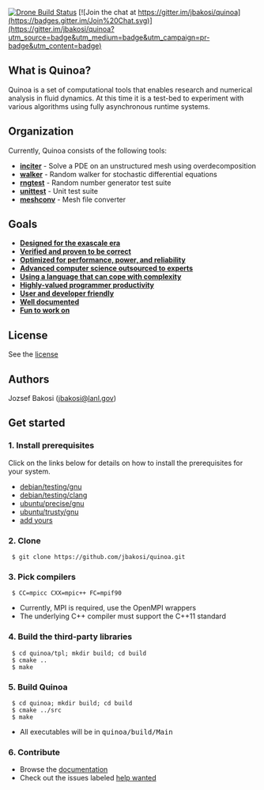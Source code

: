 <!--[![Travis Build Status](https://travis-ci.org/jbakosi/quinoa.svg?branch=master)](https://travis-ci.org/jbakosi/quinoa)-->
[![Drone Build Status](http://bakosi.com:8000/api/badge/github.com/jbakosi/quinoa/status.svg?branch=master)](http://bakosi.com:8000/github.com/jbakosi/quinoa)
[![Join the chat at https://gitter.im/jbakosi/quinoa](https://badges.gitter.im/Join%20Chat.svg)](https://gitter.im/jbakosi/quinoa?utm_source=badge&utm_medium=badge&utm_campaign=pr-badge&utm_content=badge)
<!---[![Release](https://img.shields.io/github/release/jbakosi/quinoa.svg)](https://github.com/jbakosi/quinoa/releases/latest)-->

## What is Quinoa?

Quinoa is a set of computational tools that enables research and numerical analysis in fluid dynamics. At this time it is a test-bed to experiment with various algorithms using fully asynchronous runtime systems.

## Organization

Currently, Quinoa consists of the following tools:
  - [<B>inciter</B>](https://jbakosi.github.io/quinoa/inciter_doc.html) - Solve
    a PDE on an unstructured mesh using overdecomposition
  - [<B>walker</B>](https://jbakosi.github.io/quinoa/walker_doc.html) - Random
    walker for stochastic differential equations
  - [<B>rngtest</B>](https://jbakosi.github.io/quinoa/rngtest_doc.html) - Random number generator test suite
  - [<B>unittest</B>](https://jbakosi.github.io/quinoa/unittest_doc.html) - Unit test suite
  - [<B>meshconv</B>](https://jbakosi.github.io/quinoa/meshconv_doc.html) - Mesh file converter

## Goals

  - [<B>Designed for the exascale era</B>](https://jbakosi.github.io/quinoa/why.html#exascale)
  - [<B>Verified and proven to be correct</B>](https://jbakosi.github.io/quinoa/why.html#correct)
  - [<B>Optimized for performance, power, and reliability</B>](https://jbakosi.github.io/quinoa/why.html#optimized)
  - [<B>Advanced computer science outsourced to experts</B>](https://jbakosi.github.io/quinoa/why.html#outsource)
  - [<B>Using a language that can cope with complexity</B>](https://jbakosi.github.io/quinoa/why.html#language)
  - [<B>Highly-valued programmer productivity</B>](https://jbakosi.github.io/quinoa/why.html#productivity)
  - [<B>User and developer friendly</B>](https://jbakosi.github.io/quinoa/why.html#friendly)
  - [<B>Well documented</B>](https://jbakosi.github.io/quinoa/why.html#documented)
  - [<B>Fun to work on</B>](https://jbakosi.github.io/quinoa/why.html#fun)

## License

See the [license](https://github.com/jbakosi/quinoa/blob/master/LICENSE)

## Authors

Jozsef Bakosi (jbakosi@lanl.gov)

## Get started

### 1. Install prerequisites
   Click on the links below for details on how to install the prerequisites for your system.
   - [debian/testing/gnu](https://github.com/jbakosi/quinoa-docker/blob/master/debian/testing/gnu/alltpl/Dockerfile)
   - [debian/testing/clang](https://github.com/jbakosi/quinoa-docker/blob/master/debian/testing/clang/alltpl/Dockerfile)
   - [ubuntu/precise/gnu](https://github.com/jbakosi/quinoa-docker/blob/master/ubuntu/precise/gnu/alltpl/Dockerfile)
   - [ubuntu/trusty/gnu](https://github.com/jbakosi/quinoa-docker/blob/master/ubuntu/trusty/gnu/alltpl/Dockerfile)
   - [add yours](https://github.com/jbakosi/quinoa/issues/73)

### 2. Clone

   ```
    $ git clone https://github.com/jbakosi/quinoa.git
   ```

### 3. Pick compilers

   ```
    $ CC=mpicc CXX=mpic++ FC=mpif90
   ```
   - Currently, MPI is required, use the OpenMPI wrappers
   - The underlying C++ compiler must support the C++11 standard

### 4. Build the third-party libraries

   ```
    $ cd quinoa/tpl; mkdir build; cd build
    $ cmake ..
    $ make
   ```

### 5. Build Quinoa

   ```
    $ cd quinoa; mkdir build; cd build
    $ cmake ../src
    $ make
   ```
   - All executables will be in <tt>quinoa/build/Main</tt>

### 6. Contribute
   - Browse the [documentation](http://jbakosi.github.io/quinoa/index.html)
   - Check out the issues labeled [help wanted](https://github.com/jbakosi/quinoa/labels/help%20wanted)
